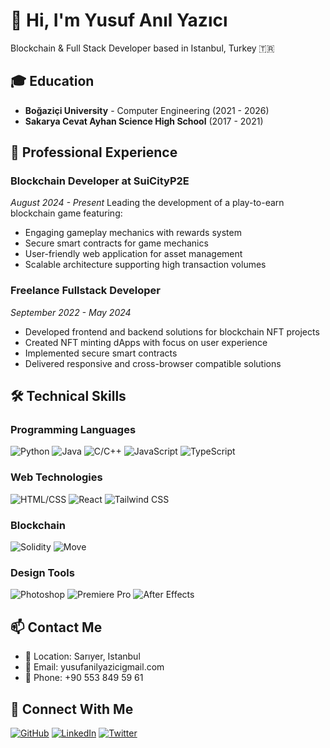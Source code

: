 # 👋 Hi, I'm Yusuf Anıl Yazıcı
Blockchain & Full Stack Developer based in Istanbul, Turkey 🇹🇷
## 🎓 Education
- **Boğaziçi University** - Computer Engineering (2021 - 2026)
- **Sakarya Cevat Ayhan Science High School** (2017 - 2021)
## 💼 Professional Experience
### Blockchain Developer at SuiCityP2E
*August 2024 - Present*
Leading the development of a play-to-earn blockchain game featuring:
- Engaging gameplay mechanics with rewards system
- Secure smart contracts for game mechanics
- User-friendly web application for asset management
- Scalable architecture supporting high transaction volumes
### Freelance Fullstack Developer
*September 2022 - May 2024*
- Developed frontend and backend solutions for blockchain NFT projects
- Created NFT minting dApps with focus on user experience
- Implemented secure smart contracts
- Delivered responsive and cross-browser compatible solutions
## 🛠️ Technical Skills
### Programming Languages
![Python](https://img.shields.io/badge/-Python-3776AB?style=flat-square&logo=Python&logoColor=white)
![Java](https://img.shields.io/badge/-Java-007396?style=flat-square&logo=java&logoColor=white)
![C/C++](https://img.shields.io/badge/-C%2FC%2B%2B-00599C?style=flat-square&logo=c%2B%2B&logoColor=white)
![JavaScript](https://img.shields.io/badge/-JavaScript-F7DF1E?style=flat-square&logo=javascript&logoColor=black)
![TypeScript](https://img.shields.io/badge/-TypeScript-3178C6?style=flat-square&logo=typescript&logoColor=white)
### Web Technologies
![HTML/CSS](https://img.shields.io/badge/-HTML%2FCSS-E34F26?style=flat-square&logo=html5&logoColor=white)
![React](https://img.shields.io/badge/-React-61DAFB?style=flat-square&logo=react&logoColor=black)
![Tailwind CSS](https://img.shields.io/badge/-Tailwind%20CSS-38B2AC?style=flat-square&logo=tailwind-css&logoColor=white)
### Blockchain
![Solidity](https://img.shields.io/badge/-Solidity-363636?style=flat-square&logo=solidity&logoColor=white)
![Move](https://img.shields.io/badge/-Move-8B89CC?style=flat-square)
### Design Tools
![Photoshop](https://img.shields.io/badge/-Photoshop-31A8FF?style=flat-square&logo=adobe-photoshop&logoColor=white)
![Premiere Pro](https://img.shields.io/badge/-Premiere%20Pro-9999FF?style=flat-square&logo=adobe-premiere-pro&logoColor=white)
![After Effects](https://img.shields.io/badge/-After%20Effects-9999FF?style=flat-square&logo=adobe-after-effects&logoColor=white)
## 📫 Contact Me
- 📍 Location: Sarıyer, Istanbul
- 📧 Email: yusufanilyazicigmail.com
- 📱 Phone: +90 553 849 59 61
## 🔗 Connect With Me
[![GitHub](https://img.shields.io/badge/-GitHub-181717?style=flat-square&logo=github)](https://github.com/y4z1c1)
[![LinkedIn](https://img.shields.io/badge/-LinkedIn-0A66C2?style=flat-square&logo=linkedin)](https://www.linkedin.com/in/yusuf-an%C4%B1l-yaz%C4%B1c%C4%B1-342672218/)
[![Twitter](https://img.shields.io/badge/-Twitter-1DA1F2?style=flat-square&logo=twitter&logoColor=white)](https://twitter.com/1nternSITY)
